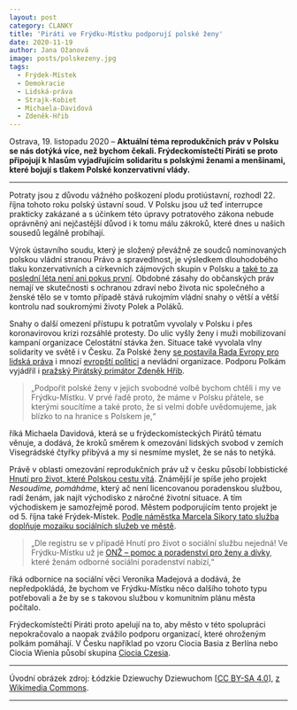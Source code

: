 ```yaml
---
layout: post
category: CLANKY
title: 'Piráti ve Frýdku-Místku podporují polské ženy'
date: 2020-11-19
author: Jana Ožanová
image: posts/polskezeny.jpg
tags:
  - Frýdek-Místek
  - Demokracie
  - Lidská-práva
  - Strajk-Kobiet
  - Michaela-Davidová
  - Zdeněk-Hřib
---
```


Ostrava, 19. listopadu 2020 – **Aktuální téma reprodukčních práv v Polsku se nás dotýká více, než bychom čekali. Frýdeckomístečtí Piráti se proto připojují k hlasům vyjadřujícím solidaritu s polskými ženami a menšinami, které bojují s tlakem Polské konzervativní vlády.**

<hr />

Potraty jsou z důvodu vážného poškození plodu protiústavní, rozhodl 22. října tohoto roku polský ústavní soud. V Polsku jsou už teď interrupce prakticky zakázané a s účinkem této úpravy potratového zákona nebude oprávněný ani nejčastější důvod i k tomu málu zákroků, které dnes u našich sousedů legálně probíhají.

Výrok ústavního soudu, který je složený převážně ze soudců nominovaných polskou vládní stranou Právo a spravedlnost, je výsledkem dlouhodobého tlaku konzervativních a církevních zájmových skupin v Polsku a [také to za poslední léta není ani pokus první](https://denikreferendum.cz/clanek/31099-kaczynskeho-hlavni-starost-v-dobe-koronaviru-pritvrdit-protipotratovy-zakon "Deník Referendum: Kaczyńského hlavní starost v době koronaviru: přitvrdit protipotratový zákon"). Obdobné zásahy do občanských práv nemají ve skutečnosti s ochranou zdraví nebo života nic společného a ženské tělo se v tomto případě stává rukojmím vládní snahy o větší a větší kontrolu nad soukromými životy Polek a Poláků.

Snahy o další omezení přístupu k potratům vyvolaly v Polsku i přes koronavirovou krizi rozsáhlé protesty. Do ulic vyšly ženy i muži mobilizovaní kampaní organizace Celostátní stávka žen. Situace také vyvolala vlny solidarity ve světě i v Česku. Za Polské ženy [se postavila Rada Evropy pro lidská práva](https://www.irozhlas.cz/zpravy-svet/smutny-den-pro-zenska-prava-polsky-ustavni-soud-pritvrdil-zakaz-interrupci_2010221659_cen "iROZHLAS: ‚Smutný den pro ženská práva.‘ Polský ústavní soud přitvrdil zákaz interrupcí") i mnozí [evropští politici](https://plus.rozhlas.cz/svedska-europoslankyne-vyzyva-k-podpore-polske-iniciativy-za-pravo-na-interrupci-7168931 "Český Rozhlas Plus: Švédská europoslankyně vyzývá k podpoře polské iniciativy za právo na interrupci") a nevládní organizace. Podporu Polkám vyjádřil i [pražský Pirátský primátor Zdeněk Hřib](https://www.seznamzpravy.cz/clanek/nedejte-se-hrib-podporil-boj-polskych-zen-za-pravo-na-interrupci-127691 "Seznam Zprávy: „Nedejte se!“ Hřib podpořil boj polských žen za právo na interrupci").

> „Podpořit polské ženy v jejich svobodné volbě bychom chtěli i my ve Frýdku-Místku. V prvé řadě proto, že máme v Polsku přátele, se kterými soucítíme a také proto, že si velmi dobře uvědomujeme, jak blízko to na hranice s Polskem je,“

říká Michaela Davidová, která se u frýdeckomísteckých Pirátů tématu věnuje, a dodává, že kroků směrem k omezování lidských svobod v zemích Visegrádské čtyřky přibývá a my si nesmíme myslet, že se nás to netýká.

Právě v oblasti omezování reprodukčních práv už v česku působí lobbistické [Hnutí pro život, které Polskou cestu vítá](https://plus.rozhlas.cz/polsky-zakaz-potratu-je-vychovny-lide-si-davaji-pozor-kdyz-vi-ze-nemohou-vzit-8355281 "Český Rozhlas Plus: Polský zákaz potratů je výchovný, lidé si dávají pozor, když ví, že to nemohou vzít zpět, tvrdí Rybová z Pro život"). Známější je spíše jeho projekt _Nesoudíme, pomáháme_, který ač není licencovanou poradenskou službou, radí ženám, jak najít východisko z náročné životní situace. A tím východiskem je samozřejmě porod. Městem podporujícím tento projekt je od 5. října také Frýdek-Místek. [Podle náměstka Marcela Sikory tato služba doplňuje mozaiku sociálních služeb ve městě](https://www.frydekmistek.cz/cz/o-meste/06102948-jsme-mestem-podporujicim-projekt-nesoudime-pomahame.html "Frýdek-Místek – Aktuality: Jsme městem podporujícím projekt „Nesoudíme. Pomáháme“").

> „Dle registru se v případě Hnutí pro život o sociální službu nejedná! Ve Frýdku-Místku už je [ONŽ – pomoc a poradenství pro ženy a dívky](https://www.poradnaprozeny.eu/o-nas "ONŽ – pomoc a poradenství pro ženy a dívky, z.s."), které ženám odborné sociální poradenství nabízí,“

říká odbornice na sociální věci Veronika Madejová a dodává, že nepředpokládá, že bychom ve Frýdku-Místku něco dalšího tohoto typu potřebovali a že by se s takovou službou v komunitním plánu města počítalo.

Frýdeckomístečtí Piráti proto apelují na to, aby město v této spolupráci nepokračovalo a naopak zvážilo podporu organizací, které ohroženým polkám pomáhají. V Česku například po vzoru Ciocia Basia z Berlína nebo Ciocia Wienia působí skupina [Ciocia Czesia](https://www.facebook.com/pg/Ciocia-Czesia-103501431563833/about/ "Facebook: Ciocia Czesia").

---

Úvodní obrázek zdroj: Łódzkie Dziewuchy Dziewuchom \[[CC BY-SA 4.0](https://creativecommons.org/licenses/by-sa/4.0)\], [z Wikimedia Commons](https://commons.wikimedia.org/wiki/File:Protest_in_%C5%81%C3%B3d%C5%BA,_25th_October_2020_-_46_(cropped).jpg).

- - -
